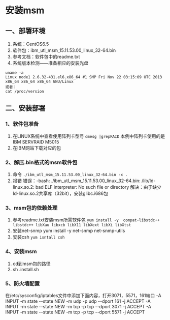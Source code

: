 # 安装msm
## 一、部署环境
1. 系统：CentOS6.5
2. 软件包：ibm_utl_msm_15.11.53.00_linux_32-64.bin
3. 参考文档：软件包中的readme.txt
4. 系统版本检测——准备相应的安装光盘
```
uname -a
Linux node1 2.6.32-431.el6.x86_64 #1 SMP Fri Nov 22 03:15:09 UTC 2013 x86_64 x86_64 x86_64 GNU/Linux
或者：
cat /proc/version
```
## 二、安装部署
### 1、软件包准备
1. 在LINUX系统中查看使用阵列卡型号
`dmesg |grepRAID`
本例中阵列卡使用的是IBM SERVRAID M5015
2. 在IBM网站下载对应的包
### 2、解压.bin格式的msm软件包
1. 命令
`./ibm_utl_msm_15.11.53.00_linux_32-64.bin -x .
`
2. 报错
错误：-bash: ./ibm_utl_msm_15.11.53.00_linux_32-64.bin: /lib/ld-linux.so.2: bad ELF interpreter: No such file or directory
解决：由于缺少ld-linux.so.2共享库（32bit），安装glibc.i686包
### 3、msm包的依赖处理
1. 参考readme.txt安装msm所需软件包
`yum install -y  compat-libstdc++ libstdc++ libXau libxcb libX11 libXext libXi libXtst`
2. 安装net-snmp
yum install -y net-snmp  net-snmp-utils
3. 安装csh
`yum isntall csh`
### 4、安装msm
1. cd到msm包的路径
2. sh .install.sh
### 5、防火墙配置
在/etc/sysconfig/iptables文件中添加下面内容，打开3071，5571，161端口
-A INPUT -m state --state NEW -m udp -p udp --dport 161  -j ACCEPT
-A INPUT -m state --state NEW -m tcp -p tcp --dport 3071  -j ACCEPT
-A INPUT -m state --state NEW -m tcp -p tcp --dport 5571  -j ACCEPT


